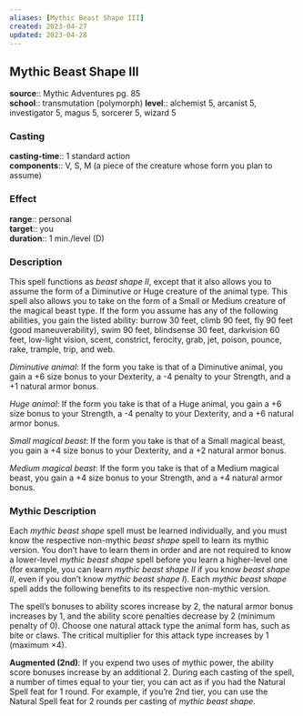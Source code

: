 ```yaml
---
aliases: [Mythic Beast Shape III]
created: 2023-04-27
updated: 2023-04-28
---
```


## Mythic Beast Shape III

**source**:: Mythic Adventures pg. 85  
**school**:: transmutation (polymorph)
**level**:: alchemist 5, arcanist 5, investigator 5, magus 5, sorcerer 5, wizard 5

### Casting

**casting-time**:: 1 standard action  
**components**:: V, S, M (a piece of the creature whose form you plan to assume)

### Effect

**range**:: personal  
**target**:: you  
**duration**:: 1 min./level (D)

### Description

This spell functions as *beast shape II*, except that it also allows you to assume the form of a Diminutive or Huge creature of the animal type. This spell also allows you to take on the form of a Small or Medium creature of the magical beast type. If the form you assume has any of the following abilities, you gain the listed ability: burrow 30 feet, climb 90 feet, fly 90 feet (good maneuverability), swim 90 feet, blindsense 30 feet, darkvision 60 feet, low-light vision, scent, constrict, ferocity, grab, jet, poison, pounce, rake, trample, trip, and web.  
  
*Diminutive animal*: If the form you take is that of a Diminutive animal, you gain a +6 size bonus to your Dexterity, a -4 penalty to your Strength, and a +1 natural armor bonus.  
  
*Huge animal*: If the form you take is that of a Huge animal, you gain a +6 size bonus to your Strength, a -4 penalty to your Dexterity, and a +6 natural armor bonus.  
  
*Small magical beast*: If the form you take is that of a Small magical beast, you gain a +4 size bonus to your Dexterity, and a +2 natural armor bonus.  
  
*Medium magical beast*: If the form you take is that of a Medium magical beast, you gain a +4 size bonus to your Strength, and a +4 natural armor bonus.

### Mythic Description

Each *mythic beast shape* spell must be learned individually, and you must know the respective non-mythic *beast shape* spell to learn its mythic version. You don’t have to learn them in order and are not required to know a lower-level *mythic beast shape* spell before you learn a higher-level one (for example, you can learn *mythic beast shape II* if you know *beast shape II*, even if you don’t know *mythic beast shape I*). Each *mythic beast shape* spell adds the following benefits to its respective non-mythic version.  
  
The spell’s bonuses to ability scores increase by 2, the natural armor bonus increases by 1, and the ability score penalties decrease by 2 (minimum penalty of 0). Choose one natural attack type the animal form has, such as bite or claws. The critical multiplier for this attack type increases by 1 (maximum ×4).  
  
**Augmented (2nd)**: If you expend two uses of mythic power, the ability score bonuses increase by an additional 2. During each casting of the spell, a number of times equal to your tier, you can act as if you had the Natural Spell feat for 1 round. For example, if you’re 2nd tier, you can use the Natural Spell feat for 2 rounds per casting of *mythic beast shape*.
